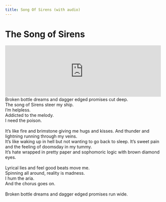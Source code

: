 ```yaml
---
title: Song Of Sirens (with audio)
---
```

# The Song of Sirens

<iframe width="100%" height="166" scrolling="no" frameborder="no" src="https://w.soundcloud.com/player/?url=https%3A//api.soundcloud.com/tracks/343711828&amp;color=%23ff5500&amp;auto_play=false&amp;hide_related=false&amp;show_comments=true&amp;show_user=true&amp;show_reposts=false"></iframe>
Broken bottle dreams and dagger edged promises cut deep. <br/>
The song of Sirens steer my ship. <br/>
I’m helpless. <br/>
Addicted to the melody.<br/>
I need the poison. <br/>
<br/>
It’s like fire and brimstone giving me hugs and kisses. And thunder and lightning running through my veins.<br/>
It’s like waking up in hell but not wanting to go back to sleep. It’s sweet pain and the feeling of doomsday in my tummy. <br/>
It’s hate wrapped in pretty paper and sophomoric logic with brown diamond eyes.<br/>
<br/>
Lyrical lies and feel good beats move me.<br/>
Spinning all around, reality is madness. <br/>
I hum the aria.<br/>
And the chorus goes on. <br/>
<br/>
Broken bottle dreams and dagger edged promises run wide. <br/>

